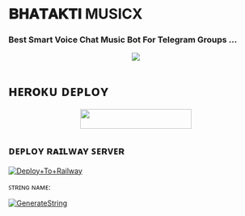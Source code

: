 # 𝐁𝐇𝐀𝐓𝐀𝐊𝐓𝐈 MUSICX

### Best Smart Voice Chat Music Bot For Telegram Groups ...


<p align="center"><a href="https://t.me/ZINDA_H_TU_MERE_LIYE_HEART_HACK"><img src="https://telegra.ph/file/fbedb8914a5f60edf9eec.jpg"></a></p>


# ʜᴇʀoᴋᴜ ᴅᴇᴘʟᴏʏ
<p align="center"><a href="https://heroku.com/deploy?template=https://github.com/King98179253/atmamusic"> <img src="https://img.shields.io/badge/Deploy%20To%20Heroku-grey?style=for-the-badge&logo=heroku" width="220" height="38.45"/></a></p>

## ᴅᴇᴘʟᴏʏ ʀᴀɪʟᴡᴀʏ ꜱᴇʀᴠᴇʀ </h4>

[![Deploy+To+Railway](https://railway.app/button.svg)](https://railway.app/new/template?template=hhttps://github.com/King98179253/atmamusic&envs=SESSION_NAME,BOT_TOKEN,BOT_NAME,API_ID,API_HASH,SUDO_USERS,DURATION_LIMIT)


ꜱᴛʀɪɴɢ ɴᴀᴍᴇ:

[![GenerateString](https://img.shields.io/badge/repl.it-generateString-brown)](https://t.me/ATMA_SESSION_STRING_bot)




